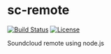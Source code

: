 # sc-remote

[![Build Status](https://travis-ci.org/h-w-z/sc-remote.svg?branch=production)](https://travis-ci.org/h-w-z/sc-remote)
[![License](http://img.shields.io/:license-mit-blue.svg)](http://tonekk.mit-license.org)

Soundcloud remote using node.js
